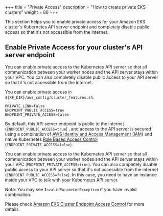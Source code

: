 +++
title = "Private Access"
description = "How to create private EKS clusters"
weight = 80
+++

This section helps you to enable private access for your Amazon EKS cluster's Kubernetes API server endpoint and completely disable public access so that it's not accessible from the internet.

## Enable Private Access for your cluster's API server endpoint

You can enable private access to the Kubernetes API server so that all communication between your worker nodes and the API server stays within your VPC. You can also completely disable public access to your API server so that it's not accessible from the internet.

You can enable private access in `${KF_DIR}/aws_config/cluster_features.sh`.

```shell
PRIVATE_LINK=false
ENDPOINT_PUBLIC_ACCESS=true
ENDPOINT_PRIVATE_ACCESS=false
```

By default, this API server endpoint is public to the internet (`ENDPOINT_PUBLIC_ACCESS=true`) , and access to the API server is secured using a combination of [AWS Identity and Access Management (IAM)](https://aws.amazon.com/iam/) and native Kubernetes [Role Based Access Control](https://kubernetes.io/docs/admin/authorization/rbac/) (`ENDPOINT_PRIVATE_ACCESS=false`).

You can enable private access to the Kubernetes API server so that all communication between your worker nodes and the API server stays within your VPC (`ENDPOINT_PRIVATE_ACCESS=true`). You can also completely disable public access to your API server so that it's not accessible from the internet (`ENDPOINT_PUBLIC_ACCESS=false`). In this case, you need to have an instance inside your VPC to talk with your Kubernetes API server.

Note: You may see `InvalidParameterException` if you have invalid combination.

Please check [Amazon EKS Cluster Endpoint Access Control](https://docs.aws.amazon.com/eks/latest/userguide/cluster-endpoint.html) for more details.

